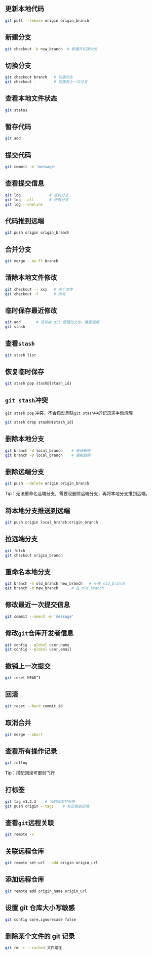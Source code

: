## 更新本地代码

```bash
git pull --rebase origin origin_branch
```

## 新建分支

```bash
git checkout -b new_branch  # 新建并切换分支
```

## 切换分支

```bash
git checkout branch   # 切换分支
git checkout -        # 切换到上一次分支
```

## 查看本地文件状态

```bash
git status
```

## 暂存代码

```bash
git add .
```

## 提交代码

```bash
git commit -m 'message'
```

## 查看提交信息

```bash
git log             # 当前分支
git log --all       # 所有分支
git log --oneline
```

## 代码推到远端

```bash
git push origin origin_branch
```

## 合并分支

```bash
git merge --no-ff branch
```

## 清除本地文件修改

```bash
git checkout -- xxx   # 某个文件
git checkout -f       # 所有
```

## 临时保存最近修改

```bash
git add .     # 没有被 git 管理的文件，需要使用
git stash
```

## 查看`stash`

```bash
git stash list
```

## 恢复临时保存

```bash
git stash pop stash@{stash_id}
```

## `git stash`冲突

`git stash pop` 冲突，不会自动删除`git stash`中的记录需手动清理

```bash
git stash drop stash@{stash_id}
```

## 删除本地分支

```bash
git branch -d local_branch    # 普通删除
git branch -D local_branch    # 强制删除
```

## 删除远端分支

```bash
git push --delete origin origin_branch
```

Tip：无法重命名远端分支，需要现删除远端分支，再将本地分支推到远端。

## 将本地分支推送到远端

```bash
git push origin local_branch:origin_branch
```

## 拉远端分支

```bash
git fetch
git checkout origin_branch
```

## 重命名本地分支

```bash
git branch -m old_branch new_branch   # 不在 old_branch
git branch -m new_branch      # 在 old_branch
```

## 修改最近一次提交信息

```bash
git commit --amend -m 'message'
```

## 修改`git`仓库开发者信息

```bash
git config --global user.name
git config --global user.email
```

## 撤销上一次提交

```bash
git reset HEAD^1
```

## 回滚

```bash
git reset --hard commit_id
```

## 取消合并

```bash
git merge --abort
```

## 查看所有操作记录

```bash
git reflog
```

Tip：搭配回滚可御剑飞行

## 打标签

```bash
git tag v1.2.3    # 当前版本打标签
git push origin --tags    # 标签推到远端
```

## 查看`git`远程关联

```bash
git remote -v
```

## 关联远程仓库

```bash
git remote set-url --add origin origin_url
```

## 添加远程仓库

```bash
git remote add origin_name origin_url
```

## 设置 git 仓库大小写敏感

```bash
git config core.ignorecase false
```

## 删除某个文件的 git 记录

```bash
git rm -r --cached 文件路径
```
